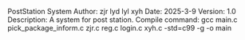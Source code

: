 PostStation System
Author: zjr lyd lyl xyh
Date: 2025-3-9
Version: 1.0
Description: A system for post station.
Compile command: gcc main.c pick_package_inform.c zjr.c reg.c login.c xyh.c -std=c99 -g -o main